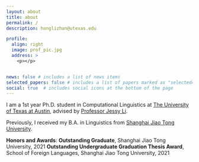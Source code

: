```yaml
---
layout: about
title: about
permalink: /
description: honglizhan@utexas.edu

profile:
  align: right
  image: prof_pic.jpg
  address: >
    <p></p>


news: false # includes a list of news items
selected_papers: false # includes a list of papers marked as "selected={true}"
social: true  # includes social icons at the bottom of the page
---
```


I am a 1st year Ph.D. student in Computational Linguistics at <a href="https://www.utexas.edu/">The University of Texas at Austin</a>, advised by <a href="https://jessyli.com/">Professor Jessy Li</a>.

Previously, I received my B.A. in Linguistics from <a href="https://en.sjtu.edu.cn/">Shanghai Jiao Tong University</a>.

**Honors and Awards**:
**Outstanding Graduate**, Shanghai Jiao Tong University, 2021
**Outstanding Undergraduate Graduation Thesis Award**, School of Foreign Languages, Shanghai Jiao Tong University, 2021
